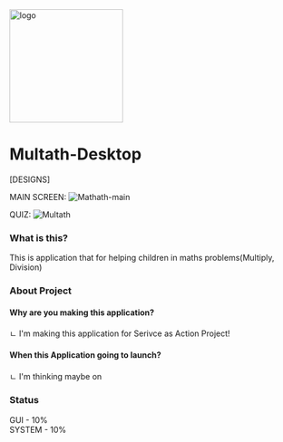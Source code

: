 <img src="https://user-images.githubusercontent.com/77413533/142687682-6290a095-8671-4f40-aab6-a88d3b90043f.png" alt="logo" width="200"/>

# Multath-Desktop


[DESIGNS]

MAIN SCREEN:
![Mathath-main](https://user-images.githubusercontent.com/77413533/141820058-abd3f58b-535a-4663-a8a8-4e5515d6a67a.png)

QUIZ:
![Multath](https://user-images.githubusercontent.com/77413533/141819507-6a66bdf6-28b5-4209-b8bf-a3788ab22173.png)

### What is this?
This is application that for helping children in maths problems(Multiply, Division)

### About Project
#### Why are you making this application?
ㄴ I'm making this application for Serivce as Action Project!

#### When this Application going to launch?
ㄴ I'm thinking maybe on

### Status
GUI - 10% <br/>
SYSTEM - 10%
